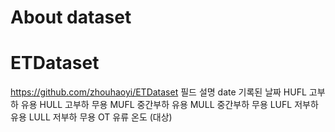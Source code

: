 # About dataset

# ETDataset
https://github.com/zhouhaoyi/ETDataset
필드	설명
date	기록된 날짜
HUFL	고부하 유용
HULL	고부하 무용
MUFL	중간부하 유용
MULL	중간부하 무용
LUFL	저부하 유용
LULL	저부하 무용
OT	유류 온도 (대상)

